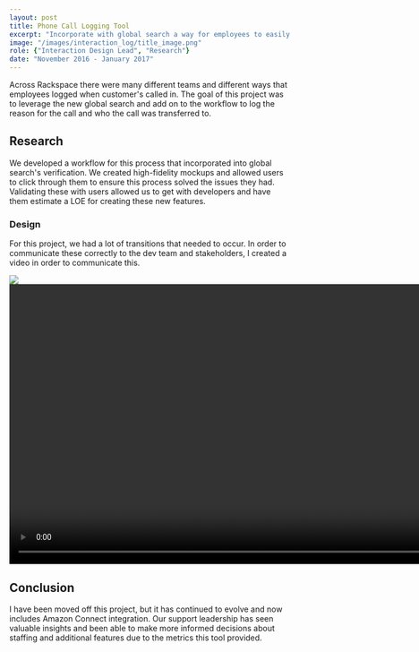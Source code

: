 ```yaml
---
layout: post
title: Phone Call Logging Tool
excerpt: "Incorporate with global search a way for employees to easily log that a customer called in and document the reason."
image: "/images/interaction_log/title_image.png"
role: {"Interaction Design Lead", "Research"}
date: "November 2016 - January 2017"
---
```


<p>
	Across Rackspace there were many different teams and different ways that employees logged when customer's called in. The goal of this project was to leverage the new global search and add on to the workflow to log the reason for the call and who the call was transferred to.
</p>

<h2>Research</h2>
<p>
	We developed a workflow for this process that incorporated into global search's verification. We created high-fidelity mockups and allowed users to click through them to ensure this process solved the issues they had. Validating these with users allowed us to get with developers and have them estimate a LOE for creating these new features.
</p>

<h3>Design</h3>
<p>
	For this project, we had a lot of transitions that needed to occur. In order to communicate these correctly to the dev team and stakeholders, I created a video in order to communicate this.
</p>
<img class="post-img" src="{{ site.baseurl }}/images/interaction_log/user_selected.png">

<video width="900" height="500" controls="controls">
<source src="{{ site.baseurl }}/images/interaction_log/Interaction_Log_Demo.mp4" type="video/mp4">
</video>

<h2>Conclusion</h2>
<p>
	I have been moved off this project, but it has continued to evolve and now includes Amazon Connect integration. Our support leadership has seen valuable insights and been able to make more informed decisions about staffing and additional features due to the metrics this tool provided.
</p>
